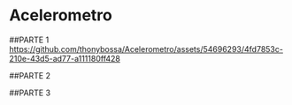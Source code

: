 # Acelerometro
##PARTE 1
https://github.com/thonybossa/Acelerometro/assets/54696293/4fd7853c-210e-43d5-ad77-a111180ff428

##PARTE 2

##PARTE 3

